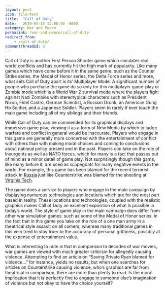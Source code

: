 ```yaml
---
layout: post
icon: file-text
title:  "Call of Duty"
date:   2019-04-15 12:00:00 -0600
category: War and Peace
permalink: /war-and-peace/call-of-duty
redirect_from:
    - /call-of-duty/
commentThreadId: 6
---
```


Call of Duty is another First Person Shooter game which simulates real world conflicts and has currently hit the high mark of popularity. Like many games which have come before it in the same genre, such as the Counter Strike series, the Medal of Honor series, the Delta Force series and more, what sets Call of Duty apart is its’ Multiplayer Mode. A significant number of people who purchase the game do so only for this multiplayer game-play or Zombie mode which is a World War 2 survival mode where the players fight against Nazi Zombies with stereotypical characters such as President Nixon, Fidel Castro, German Scientist, a Russian Drunk, an American Gung Ho Soldier, and a Japanese Soldier. Players seem to rarely if ever touch the main game including all of my siblings and their friends.

While Call of Duty can be commended for its graphical displays and immersive game play, viewing it as a form of New Media by which to judge warfare and conflict in general would be inaccurate. Players who engage in this game are generally more concerned with the entertainment of conflict with others than with making moral choices and coming to conclusions about national policy present and in the past. Players can take on the role of Insurgents as well as NATO forces, which for many is a fact that passes out of mind as a minor detail of game play. Not surprisingly though this game, like many before it, are used as scapegoats for many negative events in the world. For example, this game has been blamed for the recent terrorist attack in [Russia](http://www.gameinformer.com/b/news/archive/2011/01/25/call-of-duty-blamed-for-russian-airport-terrorist-attack.aspx) just like Counterstrike was blamed for the shooting at [Virginia Tech](https://web.archive.org/web/20110512015248/http://www.msnbc.msn.com/id/18220228/ns/technology_and_science-games/).

The game does a service to players who engage in the main campaign by displaying numerous technologies and locations which are for the most part based in reality. These locations and technologies, coupled with the realistic graphics makes Call of Duty an excellent exposition of what is possible in today’s world. The style of game play in the main campaign does differ from other war simulation games, such as some of the Medal of Honor series, in the fact that in this game you take on the role of a one man army in a theatrical style assault on all comers, whereas many traditional games in this vein tried to stay truer to the accuracy of personal grittiness, possibly at the expense of entertainment value.

What is interesting to note is that in comparison to decades of war movies, war games are viewed with much greater criticism for allegedly causing violence. Attempting to find an article on “Saving Private Ryan blamed for violence…” for instance, yields no results, but when one searches for articles on Counterstrike causing violence, who’s graphics are far from theatrical in comparison, there are more than plenty to read. Is the moral implication that it is perfectly fine to engage in someone else’s imagination of violence but not okay to have the choice yourself?
